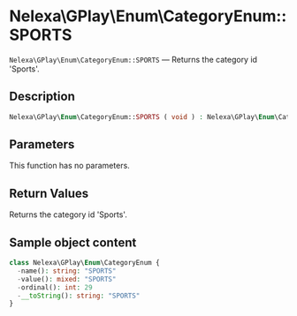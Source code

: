 # Nelexa\GPlay\Enum\CategoryEnum::SPORTS
`Nelexa\GPlay\Enum\CategoryEnum::SPORTS` — Returns the category id 'Sports'.

## Description
```php
Nelexa\GPlay\Enum\CategoryEnum::SPORTS ( void ) : Nelexa\GPlay\Enum\CategoryEnum
```

## Parameters
This function has no parameters.

## Return Values
Returns the category id 'Sports'.

## Sample object content
```php
class Nelexa\GPlay\Enum\CategoryEnum {
  -name(): string: "SPORTS"
  -value(): mixed: "SPORTS"
  -ordinal(): int: 29
  -__toString(): string: "SPORTS"
}
```
